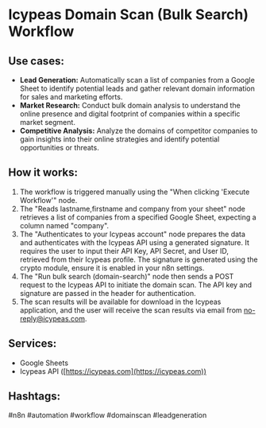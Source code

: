 # Icypeas Domain Scan (Bulk Search) Workflow

## Use cases:

*   **Lead Generation:** Automatically scan a list of companies from a Google Sheet to identify potential leads and gather relevant domain information for sales and marketing efforts.
*   **Market Research:** Conduct bulk domain analysis to understand the online presence and digital footprint of companies within a specific market segment.
*   **Competitive Analysis:** Analyze the domains of competitor companies to gain insights into their online strategies and identify potential opportunities or threats.

## How it works:

1.  The workflow is triggered manually using the "When clicking 'Execute Workflow'" node.
2.  The "Reads lastname,firstname and company from your sheet" node retrieves a list of companies from a specified Google Sheet, expecting a column named "company".
3.  The "Authenticates to your Icypeas account" node prepares the data and authenticates with the Icypeas API using a generated signature. It requires the user to input their API Key, API Secret, and User ID, retrieved from their Icypeas profile. The signature is generated using the crypto module, ensure it is enabled in your n8n settings.
4.  The "Run bulk search (domain-search)" node then sends a POST request to the Icypeas API to initiate the domain scan. The API key and signature are passed in the header for authentication.
5.  The scan results will be available for download in the Icypeas application, and the user will receive the scan results via email from no-reply@icypeas.com.

## Services:

*   Google Sheets
*   Icypeas API ([https://icypeas.com](https://icypeas.com))

## Hashtags:

#n8n #automation #workflow #domainscan #leadgeneration
